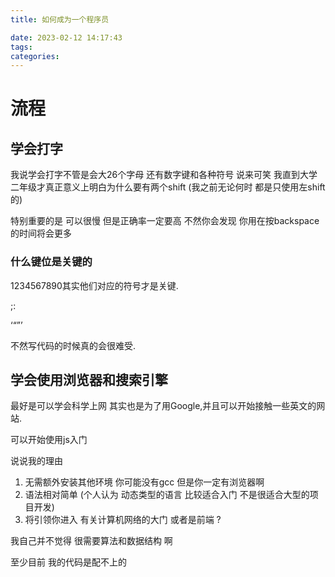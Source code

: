 ```yaml
---
title: 如何成为一个程序员

date: 2023-02-12 14:17:43
tags:
categories:
---
```


# 流程

## 学会打字 

我说学会打字不管是会大26个字母 还有数字键和各种符号 说来可笑 我直到大学二年级才真正意义上明白为什么要有两个shift (我之前无论何时 都是只使用左shift的)

特别重要的是 可以很慢 但是正确率一定要高 不然你会发现 你用在按backspace的时间将会更多 

### 什么键位是关键的



1234567890其实他们对应的符号才是关键.

;: 

‘“”’ 

不然写代码的时候真的会很难受.

## 学会使用浏览器和搜索引擎

最好是可以学会科学上网 其实也是为了用Google,并且可以开始接触一些英文的网站.



可以开始使用js入门 

说说我的理由

1.   无需额外安装其他环境 你可能没有gcc 但是你一定有浏览器啊
2.   语法相对简单 (个人认为 动态类型的语言 比较适合入门 不是很适合大型的项目开发)
3.   将引领你进入 有关计算机网络的大门 或者是前端 ? 



我自己并不觉得 很需要算法和数据结构 啊 

至少目前 我的代码是配不上的 







